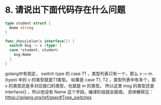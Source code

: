 # 8. 请说出下⾯代码存在什么问题

```go
type student struct {
  Name string
}

func zhoujielun(v interface{}) {
  switch msg := v.(type) {
  case *student, student:
    msg.Name
  }
}
```

golang中有规定， switch type 的 case T1 ，类型列表只有⼀个，那么 v := m.(type) 中的 v 的类型就是T1类型。
如果是 case T1, T2 ，类型列表中有多个，那 v 的类型还是多对应接⼝的类型，也就是 m 的类型。
所以这⾥ msg 的类型还是 interface{} ，所以他没有 Name 这个字段，编译阶段就会报错。
具体解释⻅： <https://golang.org/ref/spec#Type_switches>
